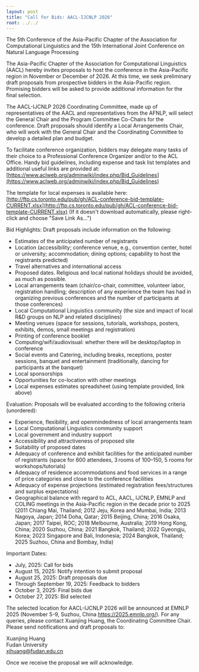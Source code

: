 ```yaml
---
layout: post
title: "Call for Bids: AACL-IJCNLP 2026"
root: ../../
---
```


The 5th Conference of the Asia-Pacific Chapter of the Association for Computational Linguistics and the 15th International Joint Conference on Natural Language Processing

The Asia-Pacific Chapter of the Association for Computational Linguistics (AACL) hereby invites proposals to host the conference in the Asia-Pacific region in November or December of 2026.  At this time, we seek preliminary draft proposals from prospective bidders in the Asia-Pacific region. Promising bidders will be asked to provide additional information for the final selection.

The AACL-IJCNLP 2026 Coordinating Committee, made up of representatives of the AACL and representatives from the AFNLP, will select the General Chair and the Program Committee Co-Chairs for the conference. Draft proposals should identify a Local Arrangements Chair, who will work with the General Chair and the Coordinating Committee to develop a detailed plan and budget.

To facilitate conference organization, bidders may delegate many tasks of their choice to a Professional Conference Organizer and/or to the ACL Office. Handy bid guidelines, including expense and task list templates and additional useful links are provided at:
[https://www.aclweb.org/adminwiki/index.php/Bid_Guidelines](https://www.aclweb.org/adminwiki/index.php/Bid_Guidelines)

The template for local expenses is available here: [http://ftp.cs.toronto.edu/pub/gh/ACL-conference-bid-template-CURRENT.xlsx](http://ftp.cs.toronto.edu/pub/gh/ACL-conference-bid-template-CURRENT.xlsx) (If it doesn't download automatically, please right-click and choose "Save Link As...")

Bid Highlights:
Draft proposals include information on the following:
- Estimates of the anticipated number of registrants
- Location (accessibility; conference venue, e.g., convention center, hotel or university; accommodation; dining options; capability to host the registrants predicted)
- Travel alternatives and international access 
- Proposed dates. Religious and local national holidays should be avoided, as much as possible.
- Local arrangements team (chair/co-chair, committee, volunteer labor, registration handling; description of any experience the team has had in organizing previous conferences and the number of participants at those conferences)
- Local Computational Linguistics community (the size and impact of local R&D groups on NLP and related disciplines)
- Meeting venues (space for sessions, tutorials, workshops, posters, exhibits, demos, small meetings and registration)
- Printing of conference booklet
- Computing/wifi/audiovisual: whether there will be desktop/laptop in conference 
- Social events and Catering, including breaks, receptions, poster sessions, banquet and entertainment (traditionally, dancing for participants at the banquet)
- Local sponsorships
- Opportunities for co-location with other meetings
- Local expenses estimates spreadsheet (using template provided, link above)


Evaluation:
Proposals will be evaluated according to the following criteria (unordered):
- Experience, flexibility, and openmindedness of local arrangements team
- Local Computational Linguistics community support
- Local government and industry support
- Accessibility and attractiveness of proposed site
- Suitability of proposed dates
- Adequacy of conference and exhibit facilities for the anticipated number of registrants (space for 600 attendees, 3 rooms of 100–150, 5 rooms for workshops/tutorials)
- Adequacy of residence accommodations and food services in a range of price categories and close to the conference facilities
- Adequacy of expense projections (estimated registration fees/structures and surplus expectations)
- Geographical balance with regard to ACL, AACL, IJCNLP, EMNLP and COLING meetings in the Asia-Pacific region in the decade prior to 2025 (2011 Chiang Mai, Thailand; 2012 Jeju, Korea and Mumbai, India; 2013 Nagoya, Japan; 2014 Doha, Qatar; 2015 Beijing, China; 2016 Osaka, Japan; 2017 Taipei, ROC; 2018 Melbourne, Australia; 2019 Hong Kong, China; 2020 Suzhou, China; 2021 Bangkok, Thailand; 2022 Gyeongju, Korea; 2023 Singapore and Bali, Indonesia; 2024 Bangkok, Thailand; 2025 Suzhou, China and Bombay, India)

Important Dates:
- July, 2025: Call for bids
- August 15, 2025: Notify intention to submit proposal
- August 25, 2025: Draft proposals due
- Through September 19, 2025: Feedback to bidders
- October 3, 2025: Final bids due
- October 27, 2025: Bid selected

The selected location for AACL-IJCNLP 2026 will be announced at EMNLP 2025 (November 5-9, Suzhou, China https://2025.emnlp.org/). For any queries, please contact Xuanjing Huang, the Coordinating Committee Chair. Please send notifications and draft proposals to:

Xuanjing Huang\
Fudan University\
xjhuang@fudan.edu.cn

Once we receive the proposal we will acknowledge.
